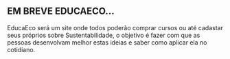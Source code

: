 ## EM BREVE EDUCAECO...

EducaEco será um site onde todos poderão comprar cursos ou até cadastar seus próprios sobre Sustentabilidade, o objetivo é fazer com que as pessoas desenvolvam melhor estas ideias e saber como aplicar ela no cotidiano.
